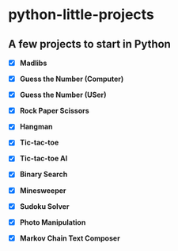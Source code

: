 # python-little-projects
## A few projects to start in Python

- [X] **Madlibs**

- [X] **Guess the Number (Computer)**

- [x] **Guess the Number (USer)**

- [x] **Rock Paper Scissors**

- [x] **Hangman**

- [x] **Tic-tac-toe**

- [x] **Tic-tac-toe AI**

- [x] **Binary Search**

- [x] **Minesweeper**

- [x] **Sudoku Solver**

- [x] **Photo Manipulation**

- [x] **Markov Chain Text Composer**
